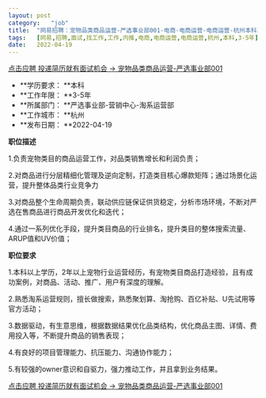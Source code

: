 ```yaml
---
layout:	post
category:	"job"
title:	"网易招聘：宠物品类商品运营-严选事业部001-电商-电商运营-电商运营-杭州本科3-5年"
tags:	[网易,招聘,面试,找工作,工作,内推,电商,电商运营,电商运营,杭州,本科,3-5年]
date:	2022-04-19
---
```


[点击应聘 投递简历就有面试机会 ->  宠物品类商品运营-严选事业部001](http://mobile.bole.netease.com/bole/boleDetail?id=37433&employeeId=346f03c3cda5f04c&key=all)



- **学历要求： **本科
- **工作年限： **3-5年
- **所属部门： **严选事业部-营销中心-淘系运营部
- **工作城市： **杭州
- **发布日期： **2022-04-19



**职位描述**

1.负责宠物类目的商品运营工作，对品类销售增长和利润负责；

2.对商品进行分层精细化管理及逆向定制，打造类目核心爆款矩阵；通过场景化运营，提升整体品类行业竞争力

3.对商品整个生命周期负责，联动供应链保证供货稳定，分析市场环境，不断对严选在售商品进行商品开发优化和迭代；

4.通过一系列优化手段，提升类目商品的行业排名，提升类目的整体搜索流量、ARUP值和UV价值；





**职位要求**

1.本科以上学历，2年以上宠物行业运营经历，有宠物类目商品打造经验，且有成功案例，对商品、活动、推广、用户有深度的理解。

2.熟悉淘系运营规则，擅长做搜索，熟悉聚划算、淘抢购、百亿补贴、U先试用等官方活动；

3.数据驱动，有生意思维，根据数据结果优化品类结构，优化商品主图、详情、费用投入等，不断提升商品的销售表现；

4.有良好的项目管理能力、抗压能力、沟通协作能力；

5.有较强的owner意识和自驱力，强力推动工作，并且拿到业务结果。



[点击应聘 投递简历就有面试机会 ->  宠物品类商品运营-严选事业部001](http://mobile.bole.netease.com/bole/boleDetail?id=37433&employeeId=346f03c3cda5f04c&key=all)